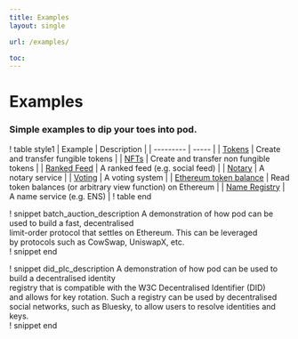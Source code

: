 ```yaml
---
title: Examples 
layout: single

url: /examples/

toc:
---
```


# Examples
### Simple examples to dip your toes into pod. 
! table style1
| Example | Description |
| --------- | ----- |
| [Tokens](./tokens) | Create and transfer fungible tokens |
| [NFTs](./nfts) | Create and transfer non fungible tokens |
| [Ranked Feed](./ranked-feed) | A ranked feed (e.g. social feed) | 
| [Notary](./notary) | A notary service |
| [Voting](./voting) | A voting system |
| [Ethereum token balance](./eth-token-balance) | Read token balances (or arbitrary view function) on Ethereum | 
| [Name Registry](./name-registry) | A name service (e.g. ENS) |
! table end

! snippet batch_auction_description 
A demonstration of how pod can be used to build a fast, decentralised  
limit-order protocol that settles on Ethereum. This can be leveraged  
by protocols such as CowSwap, UniswapX, etc.   
! snippet end

! snippet did_plc_description
A demonstration of how pod can be used to build a decentralised identity   
registry that is compatible with the W3C Decentralised Identifier (DID)  
and allows for key rotation. Such a registry can be used by decentralised  
social networks, such as Bluesky, to allow users to resolve identities and keys.  
! snippet end

